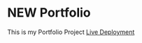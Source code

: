 # NEW Portfolio
This is my Portfolio Project [Live Deployment](https://Div-portfolio-1.divyasharoka.repl.co)
